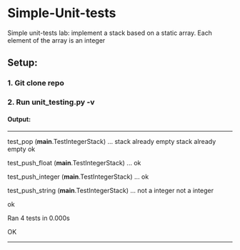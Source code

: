 # Simple-Unit-tests
Simple unit-tests lab:  implement a stack based on a static array. Each element of the array is an integer

## Setup:

### 1. Git clone repo 

### 2. Run unit_testing.py  -v
#### Output:

----------------------------------------------------------------------

test_pop (__main__.TestIntegerStack) ... stack already empty stack already empty ok

test_push_float (__main__.TestIntegerStack) ... ok

test_push_integer (__main__.TestIntegerStack) ... ok

test_push_string (__main__.TestIntegerStack) ... not a integer not a integer

ok


Ran 4 tests in 0.000s

OK

----------------------------------------------------------------------
